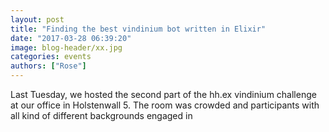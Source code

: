 ```yaml
---
layout: post
title: "Finding the best vindinium bot written in Elixir"
date: "2017-03-28 06:39:20"
image: blog-header/xx.jpg
categories: events
authors: ["Rose"]
---
```

<style>
.twitter-tweet {
  margin: auto;
}
</style>

Last Tuesday, we hosted the second part of the hh.ex vindinium challenge at our office in Holstenwall 5.
The room was crowded and participants with all kind of different backgrounds engaged in 
